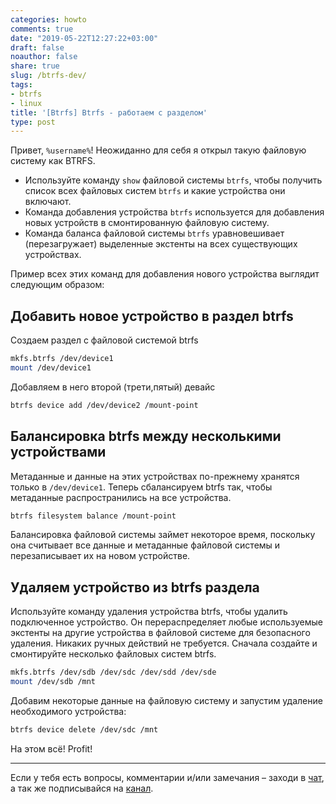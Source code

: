 ```yaml
---
categories: howto
comments: true
date: "2019-05-22T12:27:22+03:00"
draft: false
noauthor: false
share: true
slug: /btrfs-dev/
tags:
- btrfs
- linux
title: '[Btrfs] Btrfs - работаем с разделом'
type: post
---
```

Привет, `%username%`! Неожиданно для себя я открыл такую файловую систему как BTRFS.

- Используйте команду `show` файловой системы `btrfs`, чтобы получить список всех файловых систем `btrfs` и какие устройства они включают.
- Команда добавления устройства `btrfs` используется для добавления новых устройств в смонтированную файловую систему.
- Команда баланса файловой системы `btrfs` уравновешивает (перезагружает) выделенные экстенты на всех существующих устройствах.

Пример всех этих команд для добавления нового устройства выглядит следующим образом:

## Добавить новое устройство в раздел btrfs

Создаем раздел с файловой системой btrfs

```bash
mkfs.btrfs /dev/device1
mount /dev/device1
```

Добавляем в него второй (трети,пятый) девайс

```bash
btrfs device add /dev/device2 /mount-point
```

## Балансировка btrfs между несколькими устройствами

Метаданные и данные на этих устройствах по-прежнему хранятся только в `/dev/device1`. Теперь сбалансируем btrfs так, чтобы метаданные распространились на все устройства.

```bash
btrfs filesystem balance /mount-point
```

Балансировка файловой системы займет некоторое время, поскольку она считывает все данные и метаданные файловой системы и перезаписывает их на новом устройстве.

## Удаляем устройство из btrfs раздела

Используйте команду удаления устройства btrfs, чтобы удалить подключенное устройство. Он перераспределяет любые используемые экстенты на другие устройства в файловой системе для безопасного удаления. Никаких ручных действий не требуется. Сначала создайте и смонтируйте несколько файловых систем btrfs.

```bash
mkfs.btrfs /dev/sdb /dev/sdc /dev/sdd /dev/sde
mount /dev/sdb /mnt
```

Добавим некоторые данные на файловую систему и запустим удаление необходимого устройства:

```bash
btrfs device delete /dev/sdc /mnt
```

На этом всё! Profit!

---
Если у тебя есть вопросы, комментарии и/или замечания – заходи в [чат](https://ttttt.me/jtprogru_chat), а так же подписывайся на [канал](https://ttttt.me/jtprogru_channel).
